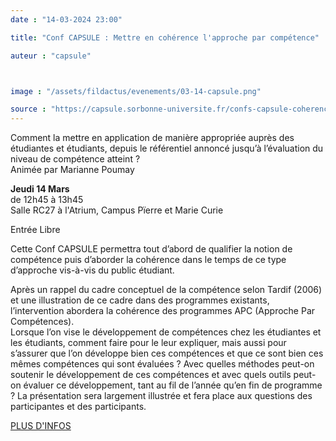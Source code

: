 ```yaml
---
date : "14-03-2024 23:00"

title: "Conf CAPSULE : Mettre en cohérence l'approche par compétence"

auteur : "capsule"



image : "/assets/fildactus/evenements/03-14-capsule.png"

source : "https://capsule.sorbonne-universite.fr/confs-capsule-coherence-approche-competences/"
---
```


Comment la mettre en application de manière appropriée auprès des étudiantes et étudiants, depuis le référentiel annoncé jusqu’à l’évaluation du niveau de compétence atteint ?  
Animée par Marianne Poumay

__Jeudi 14 Mars__  
de 12h45 à 13h45  
Salle RC27 à l'Atrium, Campus Pïerre et Marie Curie

Entrée Libre  

Cette Conf CAPSULE permettra tout d’abord de qualifier la notion de compétence puis d’aborder la cohérence dans le temps de ce type d’approche vis-à-vis du public étudiant.

Après un rappel du cadre conceptuel de la compétence selon Tardif (2006) et une illustration de ce cadre dans des programmes existants, l’intervention abordera la cohérence des programmes APC (Approche Par Compétences).  
Lorsque l’on vise le développement de compétences chez les étudiantes et les étudiants, comment faire pour le leur expliquer, mais aussi pour s’assurer que l’on développe bien ces compétences et que ce sont bien ces mêmes compétences qui sont évaluées ? Avec quelles méthodes peut-on soutenir le développement de ces compétences et avec quels outils peut-on évaluer ce développement, tant au fil de l’année qu’en fin de programme ? La présentation sera largement illustrée et fera place aux questions des participantes et des participants.

[PLUS D'INFOS](https://capsule.sorbonne-universite.fr/confs-capsule-coherence-approche-competences/)